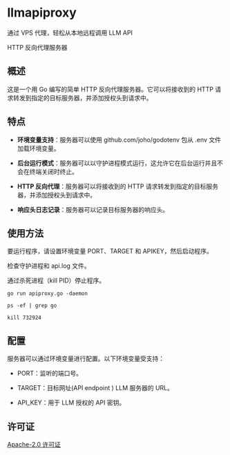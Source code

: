 # llmapiproxy 

通过 VPS 代理，轻松从本地远程调用 LLM API

HTTP 反向代理服务器 

## 概述

这是一个用 Go 编写的简单 HTTP 反向代理服务器。它可以将接收到的 HTTP 请求转发到指定的目标服务器，并添加授权头到请求中。

## 特点 

*   **环境变量支持**：服务器可以使用 github.com/joho/godotenv 包从 .env 文件加载环境变量。 

*   **后台运行模式**：服务器可以以守护进程模式运行，这允许它在后台运行并且不会在终端关闭时终止。 

*   **HTTP 反向代理**：服务器可以将接收到的 HTTP 请求转发到指定的目标服务器，并添加授权头到请求中。 

*   **响应头日志记录**：服务器可以记录目标服务器的响应头。 

## 使用方法 

要运行程序，请设置环境变量 PORT、TARGET 和 APIKEY，然后启动程序。

检查守护进程和 api.log 文件。

通过杀死进程（kill PID）停止程序。

`go run apiproxy.go -daemon`

`ps -ef | grep go`

`kill 732924`

## 配置 

服务器可以通过环境变量进行配置。以下环境变量受支持：

* PORT：监听的端口号。 

* TARGET：目标网址(API endpoint ) LLM 服务器的 URL。 

* API_KEY：用于 LLM 授权的 API 密钥。 

## 许可证 

[Apache-2.0 许可证](./LICENSE)

